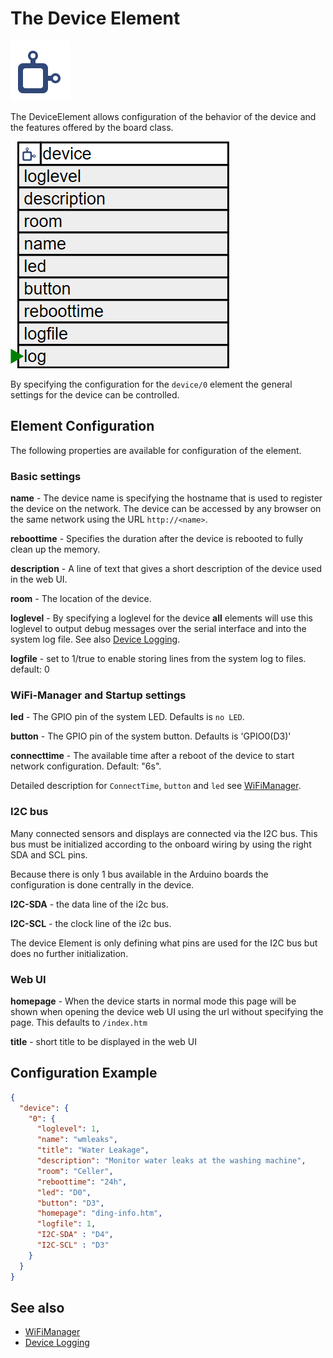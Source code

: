 # The Device Element

<div class="excerpt">
  <img src="/i/device.svg">
  <p>The DeviceElement allows configuration of the behavior of the device and the features offered by the board class.</p>
</div>

![Device Properties and actions](/elements/deviceapi.png)

By specifying the configuration for the `device/0` element the general settings for the device can be controlled.

## Element Configuration

The following properties are available for configuration of the element.

### Basic settings

**name** - The device name is specifying the hostname that is used to register the device on the network. The device can be accessed by any browser on the same network using the URL `http://<name>`.

**reboottime** - Specifies the duration after the device is rebooted to fully clean up the memory.

**description** - A line of text that gives a short description of the device used in the web UI.

**room** - The location of the device.

**loglevel** - By specifying a loglevel for the device **all** elements will use this loglevel to output debug messages over the serial interface and into the system log file. See also [Device Logging](logger).

**logfile** - set to 1/true to enable storing lines from the system log to files. default: 0


### WiFi-Manager and Startup settings

**led** - The GPIO pin of the system LED. Defaults is `no LED`.

**button** - The GPIO pin of the system button. Defaults is 'GPIO0(D3)'

**connecttime** - The available time after a reboot of the device to start network configuration. Default: "6s".

Detailed description for `ConnectTime`, `button` and `led` see [WiFiManager](wifimanager).


### I2C bus

Many connected sensors and displays are connected via the I2C bus. This bus must be initialized according to the onboard wiring by using the right SDA and SCL pins.

Because there is only 1 bus available in the Arduino boards the configuration is done centrally in the device.

**I2C-SDA** - the data line of the i2c bus.

**I2C-SCL** - the clock line of the i2c bus.

The device Element is only defining what pins are used for the I2C bus but does no further initialization.


### Web UI

**homepage** - When the device starts in normal mode this page will be shown when opening the device web UI using the url without specifying the page. This defaults to `/index.htm`

**title** - short title to be displayed in the web UI



## Configuration Example

```JSON
{
  "device": {
    "0": {
      "loglevel": 1,
      "name": "wmleaks",
      "title": "Water Leakage",
      "description": "Monitor water leaks at the washing machine",
      "room": "Celler",
      "reboottime": "24h",
      "led": "D0",
      "button": "D3",
      "homepage": "ding-info.htm",
      "logfile": 1,
      "I2C-SDA" : "D4",
      "I2C-SCL" : "D3"
    }
  }
}
```

## See also

* [WiFiManager](/wifimanager)
* [Device Logging](logger)